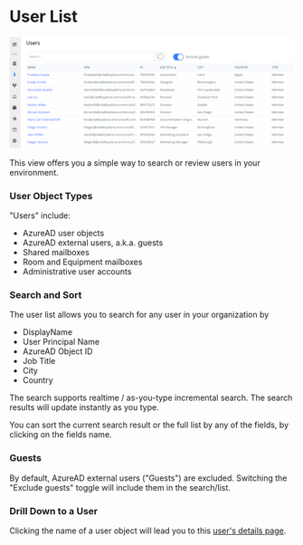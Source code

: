 # User List

![User List View](<../../.gitbook/assets/image (13).png>)

This view offers you a simple way to search or review users in your environment.

### User Object Types

"Users" include:

* AzureAD user objects
* AzureAD external users, a.k.a. guests
* Shared mailboxes
* Room and Equipment mailboxes
* Administrative user accounts

### Search and Sort

The user list allows you to search for any user in your organization by

* DisplayName
* User Principal Name
* AzureAD Object ID
* Job Title
* City
* Country

The search supports realtime / as-you-type incremental search. The search results will update instantly as you type.

You can sort the current search result or the full list by any of the fields, by clicking on the fields name.

### Guests

By default, AzureAD external users ("Guests") are excluded. Switching the "Exclude guests" toggle will include them in the search/list.

### Drill Down to a User

Clicking the name of a user object will lead you to this [user's details page](user-details.md).


